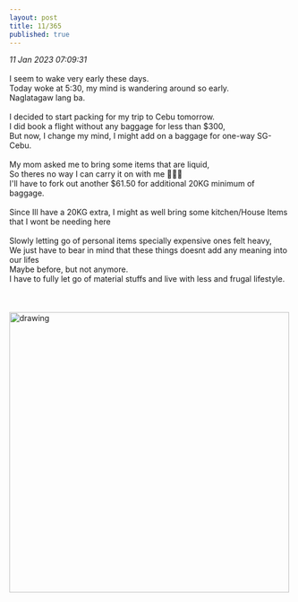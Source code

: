 ```yaml
---
layout: post
title: 11/365
published: true
---
```

_11 Jan 2023 07:09:31_
<br>
<br>
I seem to wake very early these days.
<br>
Today woke at 5:30, my mind is wandering around so early.
<br>
Naglatagaw lang ba.
<br>
<br>
I decided to start packing for my trip to Cebu tomorrow.
<br>
I did book a flight without any baggage for less than $300,
<br>
But now, I change my mind, I might add on a baggage for one-way SG-Cebu.
<br>
<br>
My mom asked me to bring some items that are liquid,
<br>
So theres no way I can carry it on with me 🤦🏻‍♀️
<br>
I'll have to fork out another $61.50 for additional 20KG minimum of baggage.
<br>
<br>
Since Ill have a 20KG extra, I might as well bring some kitchen/House Items that I wont be needing here
<br>
<br>
Slowly letting go of personal items specially expensive ones felt heavy,
<br>
We just have to bear in mind that these things doesnt add any meaning into our lifes
<br>
Maybe before, but not anymore.
<br>
I have to fully let go of material stuffs and live with less and frugal lifestyle.
<br>
<br>
<br>
<br>
<img src="https://drive.google.com/uc?export=view&id=1d5duEIBXpM6PBLD_9mw2UY6JczHNq_qZ" alt="drawing" width="500"/>


